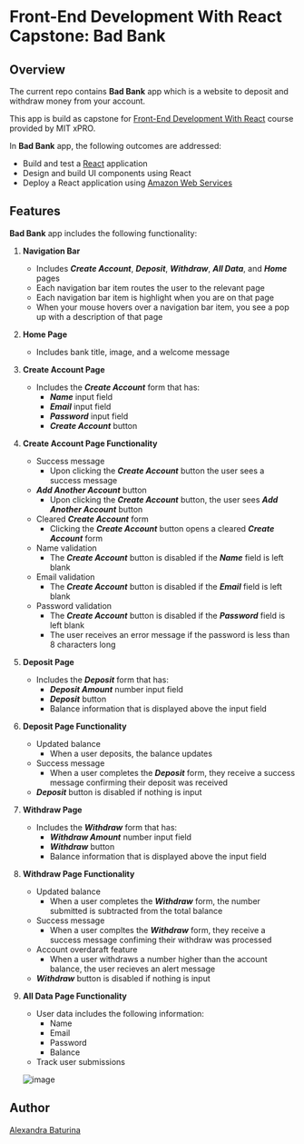 # Front-End Development With React Capstone: Bad Bank
## Overview
The current repo contains **Bad Bank** app which is a website to deposit and withdraw money from your account.

This app is build as capstone for [Front-End Development With React](https://executive-ed.xpro.mit.edu/front-end-development-react?utm_source=MITxPROWeb) course provided by MIT xPRO.

In **Bad Bank** app, the following outcomes are addressed:
* Build and test a [React](https://reactjs.org/) application
* Design and build UI components using React
* Deploy a React application using [Amazon Web Services](https://aws.amazon.com/)

## Features
**Bad Bank** app includes the following functionality:
1. **Navigation Bar**
    * Includes ***Create Account***, ***Deposit***, ***Withdraw***, ***All Data***, and ***Home*** pages
    * Each navigation bar item routes the user to the relevant page
    * Each navigation bar item is highlight when you are on that page
    * When your mouse hovers over a navigation bar item, you see a pop up with a description of that page
2. **Home Page**
    * Includes bank title, image, and a welcome message
3. **Create Account Page**
    * Includes the ***Create Account*** form that has:
      * ***Name*** input field
      * ***Email*** input field
      * ***Password*** input field
      * ***Create Account*** button
4. **Create Account Page Functionality**
    * Success message
      * Upon clicking the ***Create Account*** button the user sees a success message
    * ***Add Another Account*** button
      * Upon clicking the ***Create Account*** button, the user sees ***Add Another Account*** button
    * Cleared ***Create Account*** form
       * Clicking the ***Create Account*** button opens a cleared ***Create Account*** form
    * Name validation
       * The ***Create Account*** button is disabled if the ***Name*** field is left blank
    * Email validation
       * The ***Create Account*** button is disabled if the ***Email*** field is left blank
    * Password validation
       * The ***Create Account*** button is disabled if the ***Password*** field is left blank
       * The user receives an error message if the password is less than 8 characters long
  5. **Deposit Page**
      * Includes the ***Deposit*** form that has:
         * ***Deposit Amount*** number input field
         * ***Deposit*** button
         * Balance information that is displayed above the input field
   6. **Deposit Page Functionality**
       * Updated balance
          * When a user deposits, the balance updates
       * Success message
          * When a user completes the ***Deposit*** form, they receive a success message confirming their deposit was received
       * ***Deposit*** button is disabled if nothing is input
   7. **Withdraw Page**
       * Includes the ***Withdraw*** form that has:
         * ***Withdraw Amount*** number input field
         * ***Withdraw*** button
         * Balance information that is displayed above the input field
   8. **Withdraw Page Functionality**
      * Updated balance
         * When a user completes the ***Withdraw*** form, the number submitted is subtracted from the total balance
      * Success message
         * When a user compltes the ***Withdraw*** form, they receive a success message confiming their withdraw was processed
      * Account overdaraft feature
         * When a user withdraws a number higher than the account balance, the user recieves an alert message
      * ***Withdraw*** button is disabled if nothing is input
   9. **All Data Page Functionality**
      * User data includes the following information:
         * Name
         * Email
         * Password
         * Balance
      * Track user submissions

      ![image](https://user-images.githubusercontent.com/53233637/130496288-79864b64-93f5-4c83-839b-23d4a40d1995.png)

## Author
[Alexandra Baturina](https://www.linkedin.com/in/alexandrabaturina/)

